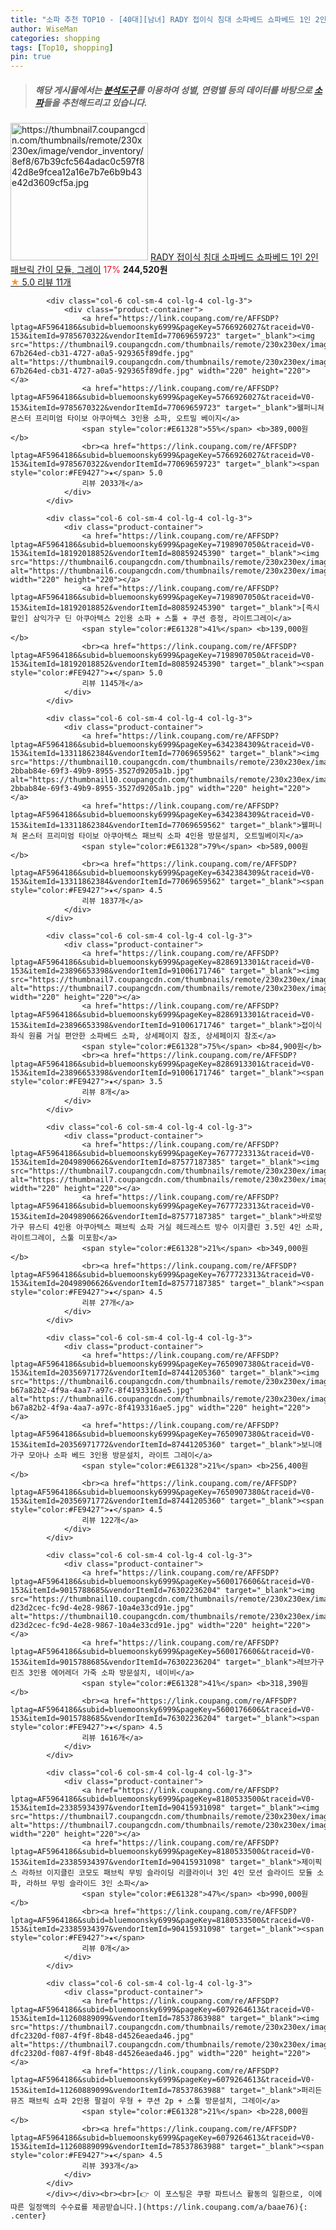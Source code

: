 ```yaml
---
title: "소파 추천 TOP10 - [40대][남녀] RADY 접이식 침대 소파베드 쇼파베드 1인 2인 패브릭 간이 모듈, 그레이"
author: WiseMan
categories: shopping
tags: [Top10, shopping]
pin: true
---
```


> ##### 해당 게시물에서는 [**분석도구**](https://itemscout.io/)를 이용하여 **성별**, **연령별** 등의 데이터를 바탕으로 [**소파**](https://link.coupang.com/a/baae76)들을 추천해드리고 있습니다.
<div class="container"><div class="row">
            <div class="col-6 col-sm-4 col-lg-4 col-lg-3">
                <div class="product-container">
                    <a href="https://link.coupang.com/re/AFFSDP?lptag=AF5964186&subid=bluemoonsky6999&pageKey=8246182133&traceid=V0-153&itemId=23734177345&vendorItemId=90758984519" target="_blank"><img src="https://thumbnail7.coupangcdn.com/thumbnails/remote/230x230ex/image/vendor_inventory/8ef8/67b39cfc564adac0c597f842d8e9fcea12a16e7b7e6b9b43e42d3609cf5a.jpg" alt="https://thumbnail7.coupangcdn.com/thumbnails/remote/230x230ex/image/vendor_inventory/8ef8/67b39cfc564adac0c597f842d8e9fcea12a16e7b7e6b9b43e42d3609cf5a.jpg" width="220" height="220"></a>
                    <a href="https://link.coupang.com/re/AFFSDP?lptag=AF5964186&subid=bluemoonsky6999&pageKey=8246182133&traceid=V0-153&itemId=23734177345&vendorItemId=90758984519" target="_blank">RADY 접이식 침대 소파베드 쇼파베드 1인 2인 패브릭 간이 모듈, 그레이</a>
                    <span style="color:#E61328">17%</span> <b>244,520원</b>
                    <br><a href="https://link.coupang.com/re/AFFSDP?lptag=AF5964186&subid=bluemoonsky6999&pageKey=8246182133&traceid=V0-153&itemId=23734177345&vendorItemId=90758984519" target="_blank"><span style="color:#FE9427">★</span> 5.0
                    리뷰 11개</a>
                </div>
            </div>
            
            <div class="col-6 col-sm-4 col-lg-4 col-lg-3">
                <div class="product-container">
                    <a href="https://link.coupang.com/re/AFFSDP?lptag=AF5964186&subid=bluemoonsky6999&pageKey=5766926027&traceid=V0-153&itemId=9785670322&vendorItemId=77069659723" target="_blank"><img src="https://thumbnail9.coupangcdn.com/thumbnails/remote/230x230ex/image/retail/images/682541437479971-67b264ed-cb31-4727-a0a5-929365f89dfe.jpg" alt="https://thumbnail9.coupangcdn.com/thumbnails/remote/230x230ex/image/retail/images/682541437479971-67b264ed-cb31-4727-a0a5-929365f89dfe.jpg" width="220" height="220"></a>
                    <a href="https://link.coupang.com/re/AFFSDP?lptag=AF5964186&subid=bluemoonsky6999&pageKey=5766926027&traceid=V0-153&itemId=9785670322&vendorItemId=77069659723" target="_blank">웰퍼니쳐 몬스터 프리미엄 타이보 아쿠아텍스 3인용 소파, 오트밀 베이지</a>
                    <span style="color:#E61328">55%</span> <b>389,000원</b>
                    <br><a href="https://link.coupang.com/re/AFFSDP?lptag=AF5964186&subid=bluemoonsky6999&pageKey=5766926027&traceid=V0-153&itemId=9785670322&vendorItemId=77069659723" target="_blank"><span style="color:#FE9427">★</span> 5.0
                    리뷰 2033개</a>
                </div>
            </div>
            
            <div class="col-6 col-sm-4 col-lg-4 col-lg-3">
                <div class="product-container">
                    <a href="https://link.coupang.com/re/AFFSDP?lptag=AF5964186&subid=bluemoonsky6999&pageKey=7198907050&traceid=V0-153&itemId=18192018852&vendorItemId=80859245390" target="_blank"><img src="https://thumbnail6.coupangcdn.com/thumbnails/remote/230x230ex/image/0905_amir_furniture_max3k/cf82/7d6109058d7d0cfd657a2fa6ded48a51b461a813da752aa4f97853bbb049.jpg" alt="https://thumbnail6.coupangcdn.com/thumbnails/remote/230x230ex/image/0905_amir_furniture_max3k/cf82/7d6109058d7d0cfd657a2fa6ded48a51b461a813da752aa4f97853bbb049.jpg" width="220" height="220"></a>
                    <a href="https://link.coupang.com/re/AFFSDP?lptag=AF5964186&subid=bluemoonsky6999&pageKey=7198907050&traceid=V0-153&itemId=18192018852&vendorItemId=80859245390" target="_blank">[즉시할인] 삼익가구 딘 아쿠아텍스 2인용 소파 + 스툴 + 쿠션 증정, 라이트그레이</a>
                    <span style="color:#E61328">41%</span> <b>139,000원</b>
                    <br><a href="https://link.coupang.com/re/AFFSDP?lptag=AF5964186&subid=bluemoonsky6999&pageKey=7198907050&traceid=V0-153&itemId=18192018852&vendorItemId=80859245390" target="_blank"><span style="color:#FE9427">★</span> 5.0
                    리뷰 1145개</a>
                </div>
            </div>
            
            <div class="col-6 col-sm-4 col-lg-4 col-lg-3">
                <div class="product-container">
                    <a href="https://link.coupang.com/re/AFFSDP?lptag=AF5964186&subid=bluemoonsky6999&pageKey=6342384309&traceid=V0-153&itemId=13311862384&vendorItemId=77069659562" target="_blank"><img src="https://thumbnail10.coupangcdn.com/thumbnails/remote/230x230ex/image/retail/images/322404748338317-2bbab84e-69f3-49b9-8955-3527d9205a1b.jpg" alt="https://thumbnail10.coupangcdn.com/thumbnails/remote/230x230ex/image/retail/images/322404748338317-2bbab84e-69f3-49b9-8955-3527d9205a1b.jpg" width="220" height="220"></a>
                    <a href="https://link.coupang.com/re/AFFSDP?lptag=AF5964186&subid=bluemoonsky6999&pageKey=6342384309&traceid=V0-153&itemId=13311862384&vendorItemId=77069659562" target="_blank">웰퍼니쳐 몬스터 프리미엄 타이보 아쿠아텍스 패브릭 소파 4인용 방문설치, 오트밀베이지</a>
                    <span style="color:#E61328">79%</span> <b>589,000원</b>
                    <br><a href="https://link.coupang.com/re/AFFSDP?lptag=AF5964186&subid=bluemoonsky6999&pageKey=6342384309&traceid=V0-153&itemId=13311862384&vendorItemId=77069659562" target="_blank"><span style="color:#FE9427">★</span> 4.5
                    리뷰 1837개</a>
                </div>
            </div>
            
            <div class="col-6 col-sm-4 col-lg-4 col-lg-3">
                <div class="product-container">
                    <a href="https://link.coupang.com/re/AFFSDP?lptag=AF5964186&subid=bluemoonsky6999&pageKey=8286913301&traceid=V0-153&itemId=23896653398&vendorItemId=91006171746" target="_blank"><img src="https://thumbnail7.coupangcdn.com/thumbnails/remote/230x230ex/image/vendor_inventory/a78e/8e2e51c78976468c8d4fe1fc0cfd4126a1efdbded49af78ef71758a46e52.jpg" alt="https://thumbnail7.coupangcdn.com/thumbnails/remote/230x230ex/image/vendor_inventory/a78e/8e2e51c78976468c8d4fe1fc0cfd4126a1efdbded49af78ef71758a46e52.jpg" width="220" height="220"></a>
                    <a href="https://link.coupang.com/re/AFFSDP?lptag=AF5964186&subid=bluemoonsky6999&pageKey=8286913301&traceid=V0-153&itemId=23896653398&vendorItemId=91006171746" target="_blank">접이식 좌식 원룸 거실 편안한 소파베드 소파, 상세페이지 참조, 상세페이지 참조</a>
                    <span style="color:#E61328">75%</span> <b>84,900원</b>
                    <br><a href="https://link.coupang.com/re/AFFSDP?lptag=AF5964186&subid=bluemoonsky6999&pageKey=8286913301&traceid=V0-153&itemId=23896653398&vendorItemId=91006171746" target="_blank"><span style="color:#FE9427">★</span> 3.5
                    리뷰 8개</a>
                </div>
            </div>
            
            <div class="col-6 col-sm-4 col-lg-4 col-lg-3">
                <div class="product-container">
                    <a href="https://link.coupang.com/re/AFFSDP?lptag=AF5964186&subid=bluemoonsky6999&pageKey=7677723313&traceid=V0-153&itemId=20498906626&vendorItemId=87577187385" target="_blank"><img src="https://thumbnail7.coupangcdn.com/thumbnails/remote/230x230ex/image/vendor_inventory/89e5/610657f97e7ce9d32d784421b9670b47e5c449817a95525dc2984d69e1bf.jpg" alt="https://thumbnail7.coupangcdn.com/thumbnails/remote/230x230ex/image/vendor_inventory/89e5/610657f97e7ce9d32d784421b9670b47e5c449817a95525dc2984d69e1bf.jpg" width="220" height="220"></a>
                    <a href="https://link.coupang.com/re/AFFSDP?lptag=AF5964186&subid=bluemoonsky6999&pageKey=7677723313&traceid=V0-153&itemId=20498906626&vendorItemId=87577187385" target="_blank">바로방가구 뮤스티 4인용 아쿠아텍스 패브릭 쇼파 거실 헤드레스트 방수 이지클린 3.5인 4인 소파, 라이트그레이, 스툴 미포함</a>
                    <span style="color:#E61328">21%</span> <b>349,000원</b>
                    <br><a href="https://link.coupang.com/re/AFFSDP?lptag=AF5964186&subid=bluemoonsky6999&pageKey=7677723313&traceid=V0-153&itemId=20498906626&vendorItemId=87577187385" target="_blank"><span style="color:#FE9427">★</span> 4.5
                    리뷰 27개</a>
                </div>
            </div>
            
            <div class="col-6 col-sm-4 col-lg-4 col-lg-3">
                <div class="product-container">
                    <a href="https://link.coupang.com/re/AFFSDP?lptag=AF5964186&subid=bluemoonsky6999&pageKey=7650907380&traceid=V0-153&itemId=20356971772&vendorItemId=87441205360" target="_blank"><img src="https://thumbnail6.coupangcdn.com/thumbnails/remote/230x230ex/image/retail/images/1272930931785698-b67a82b2-4f9a-4aa7-a97c-8f4193316ae5.jpg" alt="https://thumbnail6.coupangcdn.com/thumbnails/remote/230x230ex/image/retail/images/1272930931785698-b67a82b2-4f9a-4aa7-a97c-8f4193316ae5.jpg" width="220" height="220"></a>
                    <a href="https://link.coupang.com/re/AFFSDP?lptag=AF5964186&subid=bluemoonsky6999&pageKey=7650907380&traceid=V0-153&itemId=20356971772&vendorItemId=87441205360" target="_blank">보니애가구 모아나 소파 베드 3인용 방문설치, 라이트 그레이</a>
                    <span style="color:#E61328">21%</span> <b>256,400원</b>
                    <br><a href="https://link.coupang.com/re/AFFSDP?lptag=AF5964186&subid=bluemoonsky6999&pageKey=7650907380&traceid=V0-153&itemId=20356971772&vendorItemId=87441205360" target="_blank"><span style="color:#FE9427">★</span> 4.5
                    리뷰 122개</a>
                </div>
            </div>
            
            <div class="col-6 col-sm-4 col-lg-4 col-lg-3">
                <div class="product-container">
                    <a href="https://link.coupang.com/re/AFFSDP?lptag=AF5964186&subid=bluemoonsky6999&pageKey=5600176606&traceid=V0-153&itemId=9015788685&vendorItemId=76302236204" target="_blank"><img src="https://thumbnail10.coupangcdn.com/thumbnails/remote/230x230ex/image/retail/images/9526801966203871-d23d2cec-fc9d-4e28-9867-10a4e33cd91e.jpg" alt="https://thumbnail10.coupangcdn.com/thumbnails/remote/230x230ex/image/retail/images/9526801966203871-d23d2cec-fc9d-4e28-9867-10a4e33cd91e.jpg" width="220" height="220"></a>
                    <a href="https://link.coupang.com/re/AFFSDP?lptag=AF5964186&subid=bluemoonsky6999&pageKey=5600176606&traceid=V0-153&itemId=9015788685&vendorItemId=76302236204" target="_blank">레브가구 린즈 3인용 에어레더 가죽 소파 방문설치, 네이비</a>
                    <span style="color:#E61328">41%</span> <b>318,390원</b>
                    <br><a href="https://link.coupang.com/re/AFFSDP?lptag=AF5964186&subid=bluemoonsky6999&pageKey=5600176606&traceid=V0-153&itemId=9015788685&vendorItemId=76302236204" target="_blank"><span style="color:#FE9427">★</span> 4.5
                    리뷰 1616개</a>
                </div>
            </div>
            
            <div class="col-6 col-sm-4 col-lg-4 col-lg-3">
                <div class="product-container">
                    <a href="https://link.coupang.com/re/AFFSDP?lptag=AF5964186&subid=bluemoonsky6999&pageKey=8180533500&traceid=V0-153&itemId=23385934397&vendorItemId=90415931098" target="_blank"><img src="https://thumbnail7.coupangcdn.com/thumbnails/remote/230x230ex/image/vendor_inventory/094e/4fd3db0fdaf388023d92033022e229abae37fa8794a49371b1c9d9a2dc40.jpg" alt="https://thumbnail7.coupangcdn.com/thumbnails/remote/230x230ex/image/vendor_inventory/094e/4fd3db0fdaf388023d92033022e229abae37fa8794a49371b1c9d9a2dc40.jpg" width="220" height="220"></a>
                    <a href="https://link.coupang.com/re/AFFSDP?lptag=AF5964186&subid=bluemoonsky6999&pageKey=8180533500&traceid=V0-153&itemId=23385934397&vendorItemId=90415931098" target="_blank">제이픽스 라하브 이지클린 코모도 패브릭 무빙 슬라이딩 리클라이너 3인 4인 모션 슬라이드 모듈 소파, 라하브 무빙 슬라이드 3인 소파</a>
                    <span style="color:#E61328">47%</span> <b>990,000원</b>
                    <br><a href="https://link.coupang.com/re/AFFSDP?lptag=AF5964186&subid=bluemoonsky6999&pageKey=8180533500&traceid=V0-153&itemId=23385934397&vendorItemId=90415931098" target="_blank"><span style="color:#FE9427">★</span> 
                    리뷰 0개</a>
                </div>
            </div>
            
            <div class="col-6 col-sm-4 col-lg-4 col-lg-3">
                <div class="product-container">
                    <a href="https://link.coupang.com/re/AFFSDP?lptag=AF5964186&subid=bluemoonsky6999&pageKey=6079264613&traceid=V0-153&itemId=11260889099&vendorItemId=78537863988" target="_blank"><img src="https://thumbnail7.coupangcdn.com/thumbnails/remote/230x230ex/image/retail/images/1643825284600237-dfc2320d-f087-4f9f-8b48-d4526eaeda46.jpg" alt="https://thumbnail7.coupangcdn.com/thumbnails/remote/230x230ex/image/retail/images/1643825284600237-dfc2320d-f087-4f9f-8b48-d4526eaeda46.jpg" width="220" height="220"></a>
                    <a href="https://link.coupang.com/re/AFFSDP?lptag=AF5964186&subid=bluemoonsky6999&pageKey=6079264613&traceid=V0-153&itemId=11260889099&vendorItemId=78537863988" target="_blank">퍼리든 뮤즈 패브릭 쇼파 2인용 팔걸이 우형 + 쿠션 2p + 스툴 방문설치, 그레이</a>
                    <span style="color:#E61328">21%</span> <b>228,000원</b>
                    <br><a href="https://link.coupang.com/re/AFFSDP?lptag=AF5964186&subid=bluemoonsky6999&pageKey=6079264613&traceid=V0-153&itemId=11260889099&vendorItemId=78537863988" target="_blank"><span style="color:#FE9427">★</span> 4.5
                    리뷰 393개</a>
                </div>
            </div>
            </div></div><br><br>[👉 이 포스팅은 쿠팡 파트너스 활동의 일환으로, 이에 따른 일정액의 수수료를 제공받습니다.](https://link.coupang.com/a/baae76){: .center}